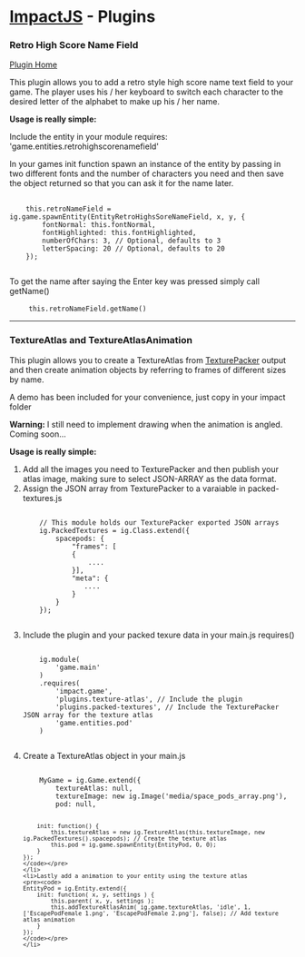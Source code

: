 <h1><a href="http://impactjs.com">ImpactJS</a> - Plugins</h1>

<h3>Retro High Score Name Field</h3>
<a href="http://www.pointofimpactjs.com/plugins/view/35/retro-high-score-name-field">Plugin Home</a>

<p>This plugin allows you to add a retro style high score name text field to your game. The player uses his / her keyboard to switch each character to the desired letter of the alphabet to make up his / her name.</p>

<p><strong>Usage is really simple:</strong></p>

<p>Include the entity in your module requires: 'game.entities.retrohighscorenamefield'</p>

<p>In your games init function spawn an instance of the entity by passing in two different fonts and the number of characters you need and then save the object returned so that you can ask it for the name later.</p>

<pre>
	<code>
	this.retroNameField = ig.game.spawnEntity(EntityRetroHighsSoreNameField, x, y, {
		fontNormal: this.fontNormal,
		fontHighlighted: this.fontHighlighted,
		numberOfChars: 3, // Optional, defaults to 3
		letterSpacing: 20 // Optional, defaults to 20
	});
	</code>
</pre>

<p>To get the name after saying the Enter key was pressed simply call getName()</p>

<pre>
	<code>this.retroNameField.getName()</code>
</pre>

<hr />

<h3>TextureAtlas and TextureAtlasAnimation</h3>
<p>This plugin allows you to create a TextureAtlas from <a target="_blank" href="http://www.codeandweb.com/texturepacker">TexturePacker</a> output and then create animation objects by referring to frames of different sizes by name.</p>
<p>A demo has been included for your convenience, just copy in your impact folder</p>
<p><strong>Warning:</strong> I still need to implement drawing when the animation is angled. Coming soon...</p>
<p><strong>Usage is really simple:</strong></p>

<ol>
	<li>Add all the images you need to TexturePacker and then publish your atlas image, making sure to select JSON-ARRAY as the data format.</li>
	<li>Assign the JSON array from TexturePacker to a varaiable in packed-textures.js
	<pre><code>
	// This module holds our TexturePacker exported JSON arrays
	ig.PackedTextures = ig.Class.extend({
		spacepods: {
			"frames": [
			{
				....
			}],
			"meta": {
			   ....
			}
		}
	});
	</code></pre>
	</li>
	<li>Include the plugin and your packed texure data in your main.js requires()
	<pre><code>
	ig.module( 
		'game.main' 
	)
	.requires(
		'impact.game',
		'plugins.texture-atlas', // Include the plugin
		'plugins.packed-textures', // Include the TexturePacker JSON array for the texture atlas
		'game.entities.pod'
	)
	</code></pre>
	</li>
	<li>Create a TextureAtlas object in your main.js
	<pre><code>
	MyGame = ig.Game.extend({
		textureAtlas: null,
		textureImage: new ig.Image('media/space_pods_array.png'),
		pod: null,

		init: function() {
			this.textureAtlas = new ig.TextureAtlas(this.textureImage, new ig.PackedTextures().spacepods); // Create the texture atlas
			this.pod = ig.game.spawnEntity(EntityPod, 0, 0);
		}
	});
	</code></pre>
	</li>
	<li>Lastly add a animation to your entity using the texture atlas
	<pre><code>
	EntityPod = ig.Entity.extend({
		init: function( x, y, settings ) {
			this.parent( x, y, settings );
			this.addTextureAtlasAnim( ig.game.textureAtlas, 'idle', 1, ['EscapePodFemale 1.png', 'EscapePodFemale 2.png'], false); // Add texture atlas animation
		}
	});
	</code></pre>
	</li>
</ol>